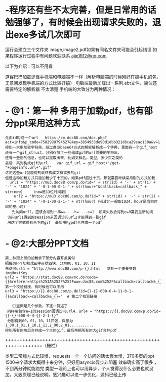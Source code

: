 # -程序还有些不太完善，但是日常用的话勉强够了，有时候会出现请求失败的，退出exe多试几次即可
运行会建立三个文件夹   image,image2,pdf如果有同名文件夹可能会引起错误 
如果程序运行过程中有问题欢迎联系   ajie1912@qq.com


以下为介绍：可以不用看

道客巴巴加载途径手机端和电脑端不一样（解析电脑端的时候刚好在抓手机的包，无意间发现手机端的方式比较好搞）
电脑端最后加载出一系列.ebt文件，貌似还需要特定的解析器 不太清楚
手机端的大致分为两种情况：
  
  # - @1：第一种 多用于加载pdf，也有部分ppt采用这种方式
    先由id构成一个url   https://m.doc88.com/doc.php?act=info&p_code=7582998794527&key=3854933de90d1dbb321d8ca29eac130a&v=1
    得到一大串加密字符串，经过类似base64方式的解密解析成一个字典，里面有一个gif_host还有一个gif_struct，分别存放了一些组成gif的url需要的字符串，
    还有一些别的信息，也可以提取出来，比如文档名，类型，多少页之类的
    最后一系列构成gif的url    var gif_url = gif_host+"/get-"+pageinfo.url+".gif"
    访问这些url就能得到最终构成文档需要的gif
    但是这种加载方式只能加载少于十页的，如果pdf超过十页，那就需要继续采用别的方式加载
      url1 = "https://mu3.doc88.com/p.do?id=" + str(id) + '-' + str(i) + '-' + "1024" + '-0-1-00-0-1-' + str(hour+"&callback=callback_" + str(now)    （now是13位时间戳）
        url2 = "https://mu3.doc88.com/p.do?id=" + str(id) + '-' + str(i) + '-' + "1024" + '-0-1-00-2-1-' + str(hour)（width一般取1024，hour是当前时间的整小时）
       先访问url1，应该会得到一串w=....h=....e=1  如果失败会得到e=0需要重新访问
     访问url1得到的session来回调访问url2才能得到一张gif
     用这个方式得到余下的gif  最后用Pypdf合并成一个pdf


   # - @2:大部分PPT文档
    第二种跟上面的加载余下部分内容有点类似
    把每页PPT切割成田字形状四块，分为00，01，10，11
    先访问url1 = "http://www.doc88.com/p-{}.html   拿到一个重要参数  imgHostKey
    url2 = "https://stat.doc88.com/mc.do?code={}&referer=https%253A%252F%252Fwww.doc88.com%252F&callback=callback&_{}=" 第一个校验链接，有时候也可以不用
	url3 = "https://{}.doc88.com/p.do?id={}-{}-600-0-4-11-0-1-{}&callback=callback&_{}="  # 第二个校验链接
    
       {}里面是几个参数，不逐一赘述了
     同样用包含e=1的session回调访问url4，url4 = "https://{}.doc88.com/p.do?id={}-{}-600-0-4-{}-2-1-{}"
     分别得到00，01，10，11四张，保存为1_00,1_01,1_10,1_11,2_00,2_01...........
    得到所有的块后合并成一个大的gif，最后再把所有的大gif合并pdf

   
+++++++++++++++++++++++++++++++++++++++++++++++++++++++++++++++++++（栅栏）


类型二常规方式比较慢，requests一个一个访问的话太慢太慢，370多页的ppt   1500来个请求大概得十来分钟，只好用asyncio异步非阻塞
效率确实高了很多 ，不到两分钟就能跑完
类型一理论上也可以用异步，个人觉得没什么必要也就没加，大致原理已经说明，感兴趣可以进一步优化，源码已经上传






